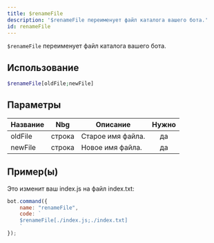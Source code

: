 ```yaml
---
title: $renameFile
description: '$renameFile переименует файл каталога вашего бота.'
id: renameFile
---
```


`$renameFile` переименует файл каталога вашего бота.

## Использование

```php
$renameFile[oldFile;newFile]
```

## Параметры

| Название | Nbg    | Описание          | Нужно |
| -------- | ------ | ----------------- |:-----:|
| oldFile  | строка | Старое имя файла. |  да   |
| newFile  | строка | Новое имя файла.  |  да   |

## Пример(ы)

Это изменит ваш index.js на файл index.txt:

```javascript
bot.command({
    name: "renameFile",
    code: `
    $renameFile[./index.js;./index.txt]
    `
});
```